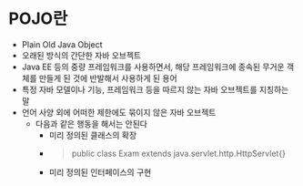 # POJO란
- Plain Old Java Object
- 오래된 방식의 간단한 자바 오브젝트
- Java EE 등의 중량 프레임워크를 사용하면서, 해당 프레임워크에 종속된 무거운 객체를 만들게 된 것에 반발해서 사용하게 된 용어
- 특정 자바 모델이나 기능, 프레임워크 등을 따르지 않는 자바 오브젝트를 지칭하는 말
- 언어 사양 외에 어떠한 제한에도 묶이지 않은 자바 오브젝트
  - 다음과 같은 행동을 해서는 안된다
    - 미리 정의된 클래스의 확장
    - > public class Exam extends java.servlet.http.HttpServlet{}   
    - 미리 정의된 인터페이스의 구현
